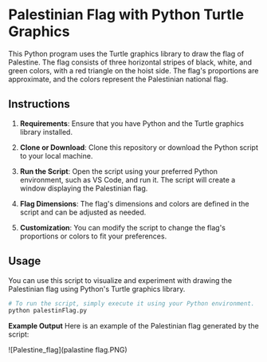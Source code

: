 # Palestinian Flag with Python Turtle Graphics

This Python program uses the Turtle graphics library to draw the flag of Palestine. The flag consists of three horizontal stripes of black, white, and green colors, with a red triangle on the hoist side. The flag's proportions are approximate, and the colors represent the Palestinian national flag.

## Instructions

1. **Requirements**: Ensure that you have Python and the Turtle graphics library installed.

2. **Clone or Download**: Clone this repository or download the Python script to your local machine.

3. **Run the Script**: Open the script using your preferred Python environment, such as VS Code, and run it. The script will create a window displaying the Palestinian flag.

4. **Flag Dimensions**: The flag's dimensions and colors are defined in the script and can be adjusted as needed.

5. **Customization**: You can modify the script to change the flag's proportions or colors to fit your preferences.

## Usage

You can use this script to visualize and experiment with drawing the Palestinian flag using Python's Turtle graphics library.

```python
# To run the script, simply execute it using your Python environment.
python palestinFlag.py
```
**Example Output**
Here is an example of the Palestinian flag generated by the script:

![Palestine_flag](palastine flag.PNG)
